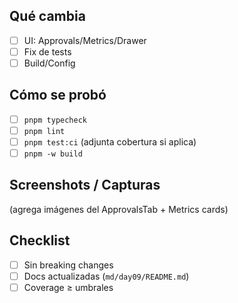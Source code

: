 ## Qué cambia
- [ ] UI: Approvals/Metrics/Drawer
- [ ] Fix de tests
- [ ] Build/Config

## Cómo se probó
- [ ] `pnpm typecheck`
- [ ] `pnpm lint`
- [ ] `pnpm test:ci` (adjunta cobertura si aplica)
- [ ] `pnpm -w build`

## Screenshots / Capturas
(agrega imágenes del ApprovalsTab + Metrics cards)

## Checklist
- [ ] Sin breaking changes
- [ ] Docs actualizadas (`md/day09/README.md`)
- [ ] Coverage ≥ umbrales
